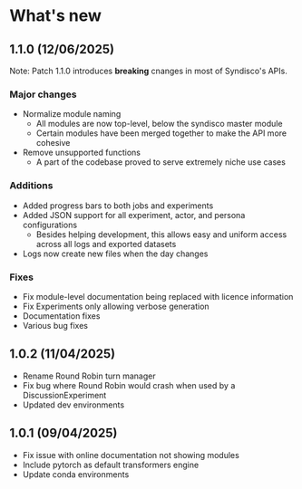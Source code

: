 # What's new

## 1.1.0 (12/06/2025)
Note: Patch 1.1.0 introduces **breaking** cnanges in most of Syndisco's APIs.

### Major changes
- Normalize module naming
    - All modules are now top-level, below the syndisco master module
    - Certain modules have been merged together to make the API more cohesive
- Remove unsupported functions
    - A part of the codebase proved to serve extremely niche use cases

### Additions
- Added progress bars to both jobs and experiments
- Added JSON support for all experiment, actor, and persona configurations
    - Besides helping development, this allows easy and uniform access across all logs and exported datasets
- Logs now create new files when the day changes

### Fixes
- Fix module-level documentation being replaced with licence information
- Fix Experiments only allowing verbose generation
- Documentation fixes
- Various bug fixes



## 1.0.2 (11/04/2025)
- Rename Round Robin turn manager
- Fix bug where Round Robin would crash when used by a DiscussionExperiment
- Updated dev environments

## 1.0.1 (09/04/2025)

- Fix issue with online documentation not showing modules
- Include pytorch as default transformers engine
- Update conda environments
